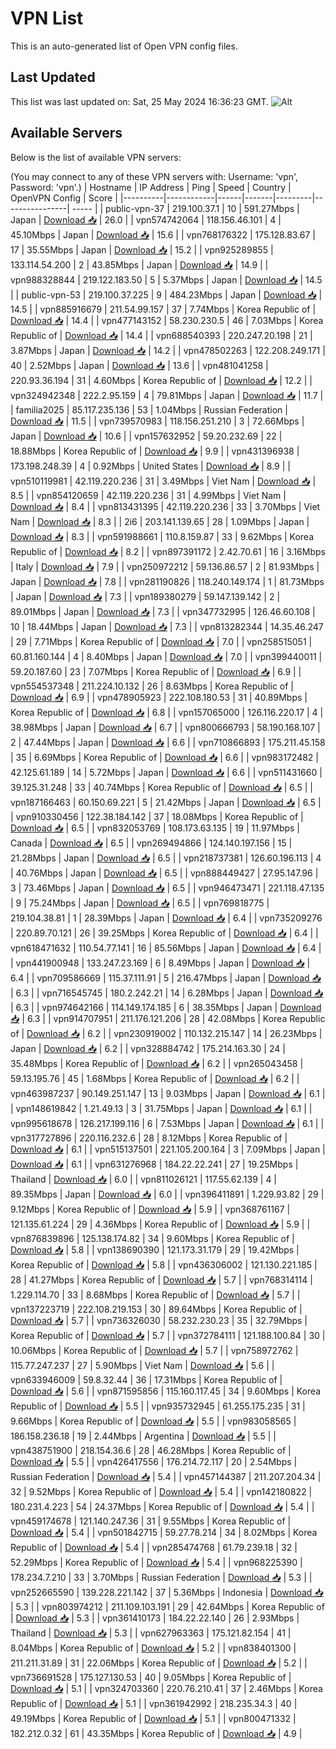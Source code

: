 # VPN List

This is an auto-generated list of Open VPN config files.

## Last Updated

This list was last updated on: Sat, 25 May 2024 16:36:23 GMT.
![Alt](https://repobeats.axiom.co/api/embed/186b98318ef1479477931607c1ad7d823f12451f.svg "Repobeats analytics image")

## Available Servers

Below is the list of available VPN servers:

(You may connect to any of these VPN servers with: Username: 'vpn', Password: 'vpn'.)
| Hostname | IP Address | Ping | Speed | Country | OpenVPN Config | Score |
|----------|------------|------|-------|---------|----------------| ----- |
| public-vpn-37 | 219.100.37.1 | 10 | 591.27Mbps | Japan | [Download 📥](./configs/server_0_JP.ovpn) | 26.0 |
| vpn574742064 | 118.156.46.101 | 4 | 45.10Mbps | Japan | [Download 📥](./configs/server_1_JP.ovpn) | 15.6 |
| vpn768176322 | 175.128.83.67 | 17 | 35.55Mbps | Japan | [Download 📥](./configs/server_2_JP.ovpn) | 15.2 |
| vpn925289855 | 133.114.54.200 | 2 | 43.85Mbps | Japan | [Download 📥](./configs/server_3_JP.ovpn) | 14.9 |
| vpn988328844 | 219.122.183.50 | 5 | 5.37Mbps | Japan | [Download 📥](./configs/server_4_JP.ovpn) | 14.5 |
| public-vpn-53 | 219.100.37.225 | 9 | 484.23Mbps | Japan | [Download 📥](./configs/server_5_JP.ovpn) | 14.5 |
| vpn885916679 | 211.54.99.157 | 37 | 7.74Mbps | Korea Republic of | [Download 📥](./configs/server_6_KR.ovpn) | 14.4 |
| vpn477143152 | 58.230.230.5 | 46 | 7.03Mbps | Korea Republic of | [Download 📥](./configs/server_7_KR.ovpn) | 14.4 |
| vpn688540393 | 220.247.20.198 | 21 | 3.87Mbps | Japan | [Download 📥](./configs/server_8_JP.ovpn) | 14.2 |
| vpn478502263 | 122.208.249.171 | 40 | 2.52Mbps | Japan | [Download 📥](./configs/server_9_JP.ovpn) | 13.6 |
| vpn481041258 | 220.93.36.194 | 31 | 4.60Mbps | Korea Republic of | [Download 📥](./configs/server_10_KR.ovpn) | 12.2 |
| vpn324942348 | 222.2.95.159 | 4 | 79.81Mbps | Japan | [Download 📥](./configs/server_11_JP.ovpn) | 11.7 |
| familia2025 | 85.117.235.136 | 53 | 1.04Mbps | Russian Federation | [Download 📥](./configs/server_12_RU.ovpn) | 11.5 |
| vpn739570983 | 118.156.251.210 | 3 | 72.66Mbps | Japan | [Download 📥](./configs/server_13_JP.ovpn) | 10.6 |
| vpn157632952 | 59.20.232.69 | 22 | 18.88Mbps | Korea Republic of | [Download 📥](./configs/server_14_KR.ovpn) | 9.9 |
| vpn431396938 | 173.198.248.39 | 4 | 0.92Mbps | United States | [Download 📥](./configs/server_15_US.ovpn) | 8.9 |
| vpn510119981 | 42.119.220.236 | 31 | 3.49Mbps | Viet Nam | [Download 📥](./configs/server_16_VN.ovpn) | 8.5 |
| vpn854120659 | 42.119.220.236 | 31 | 4.99Mbps | Viet Nam | [Download 📥](./configs/server_17_VN.ovpn) | 8.4 |
| vpn813431395 | 42.119.220.236 | 33 | 3.70Mbps | Viet Nam | [Download 📥](./configs/server_18_VN.ovpn) | 8.3 |
| 2i6 | 203.141.139.65 | 28 | 1.09Mbps | Japan | [Download 📥](./configs/server_19_JP.ovpn) | 8.3 |
| vpn591988661 | 110.8.159.87 | 33 | 9.62Mbps | Korea Republic of | [Download 📥](./configs/server_20_KR.ovpn) | 8.2 |
| vpn897391172 | 2.42.70.61 | 16 | 3.16Mbps | Italy | [Download 📥](./configs/server_21_IT.ovpn) | 7.9 |
| vpn250972212 | 59.136.86.57 | 2 | 81.93Mbps | Japan | [Download 📥](./configs/server_22_JP.ovpn) | 7.8 |
| vpn281190826 | 118.240.149.174 | 1 | 81.73Mbps | Japan | [Download 📥](./configs/server_23_JP.ovpn) | 7.3 |
| vpn189380279 | 59.147.139.142 | 2 | 89.01Mbps | Japan | [Download 📥](./configs/server_24_JP.ovpn) | 7.3 |
| vpn347732995 | 126.46.60.108 | 10 | 18.44Mbps | Japan | [Download 📥](./configs/server_25_JP.ovpn) | 7.3 |
| vpn813282344 | 14.35.46.247 | 29 | 7.71Mbps | Korea Republic of | [Download 📥](./configs/server_26_KR.ovpn) | 7.0 |
| vpn258515051 | 60.81.160.144 | 4 | 8.40Mbps | Japan | [Download 📥](./configs/server_27_JP.ovpn) | 7.0 |
| vpn399440011 | 59.20.187.60 | 23 | 7.07Mbps | Korea Republic of | [Download 📥](./configs/server_28_KR.ovpn) | 6.9 |
| vpn554537348 | 211.224.10.132 | 26 | 8.63Mbps | Korea Republic of | [Download 📥](./configs/server_29_KR.ovpn) | 6.9 |
| vpn478905923 | 222.108.180.53 | 31 | 40.89Mbps | Korea Republic of | [Download 📥](./configs/server_30_KR.ovpn) | 6.8 |
| vpn157065000 | 126.116.220.17 | 4 | 38.98Mbps | Japan | [Download 📥](./configs/server_31_JP.ovpn) | 6.7 |
| vpn800666793 | 58.190.168.107 | 2 | 47.44Mbps | Japan | [Download 📥](./configs/server_32_JP.ovpn) | 6.6 |
| vpn710866893 | 175.211.45.158 | 35 | 6.69Mbps | Korea Republic of | [Download 📥](./configs/server_33_KR.ovpn) | 6.6 |
| vpn983172482 | 42.125.61.189 | 14 | 5.72Mbps | Japan | [Download 📥](./configs/server_34_JP.ovpn) | 6.6 |
| vpn511431660 | 39.125.31.248 | 33 | 40.74Mbps | Korea Republic of | [Download 📥](./configs/server_35_KR.ovpn) | 6.5 |
| vpn187166463 | 60.150.69.221 | 5 | 21.42Mbps | Japan | [Download 📥](./configs/server_36_JP.ovpn) | 6.5 |
| vpn910330456 | 122.38.184.142 | 37 | 18.08Mbps | Korea Republic of | [Download 📥](./configs/server_37_KR.ovpn) | 6.5 |
| vpn832053769 | 108.173.63.135 | 19 | 11.97Mbps | Canada | [Download 📥](./configs/server_38_CA.ovpn) | 6.5 |
| vpn269494866 | 124.140.197.156 | 15 | 21.28Mbps | Japan | [Download 📥](./configs/server_39_JP.ovpn) | 6.5 |
| vpn218737381 | 126.60.196.113 | 4 | 40.76Mbps | Japan | [Download 📥](./configs/server_40_JP.ovpn) | 6.5 |
| vpn888449427 | 27.95.147.96 | 3 | 73.46Mbps | Japan | [Download 📥](./configs/server_41_JP.ovpn) | 6.5 |
| vpn946473471 | 221.118.47.135 | 9 | 75.24Mbps | Japan | [Download 📥](./configs/server_42_JP.ovpn) | 6.5 |
| vpn769818775 | 219.104.38.81 | 1 | 28.39Mbps | Japan | [Download 📥](./configs/server_43_JP.ovpn) | 6.4 |
| vpn735209276 | 220.89.70.121 | 26 | 39.25Mbps | Korea Republic of | [Download 📥](./configs/server_44_KR.ovpn) | 6.4 |
| vpn618471632 | 110.54.77.141 | 16 | 85.56Mbps | Japan | [Download 📥](./configs/server_45_JP.ovpn) | 6.4 |
| vpn441900948 | 133.247.23.169 | 6 | 8.49Mbps | Japan | [Download 📥](./configs/server_46_JP.ovpn) | 6.4 |
| vpn709586669 | 115.37.111.91 | 5 | 216.47Mbps | Japan | [Download 📥](./configs/server_47_JP.ovpn) | 6.3 |
| vpn716545745 | 180.2.242.21 | 14 | 6.28Mbps | Japan | [Download 📥](./configs/server_48_JP.ovpn) | 6.3 |
| vpn974642166 | 114.149.174.185 | 6 | 38.35Mbps | Japan | [Download 📥](./configs/server_49_JP.ovpn) | 6.3 |
| vpn914707951 | 211.176.121.206 | 28 | 42.08Mbps | Korea Republic of | [Download 📥](./configs/server_50_KR.ovpn) | 6.2 |
| vpn230919002 | 110.132.215.147 | 14 | 26.23Mbps | Japan | [Download 📥](./configs/server_51_JP.ovpn) | 6.2 |
| vpn328884742 | 175.214.163.30 | 24 | 35.48Mbps | Korea Republic of | [Download 📥](./configs/server_52_KR.ovpn) | 6.2 |
| vpn265043458 | 59.13.195.76 | 45 | 1.68Mbps | Korea Republic of | [Download 📥](./configs/server_53_KR.ovpn) | 6.2 |
| vpn463987237 | 90.149.251.147 | 13 | 9.03Mbps | Japan | [Download 📥](./configs/server_54_JP.ovpn) | 6.1 |
| vpn148619842 | 1.21.49.13 | 3 | 31.75Mbps | Japan | [Download 📥](./configs/server_55_JP.ovpn) | 6.1 |
| vpn995618678 | 126.217.199.116 | 6 | 7.53Mbps | Japan | [Download 📥](./configs/server_56_JP.ovpn) | 6.1 |
| vpn317727896 | 220.116.232.6 | 28 | 8.12Mbps | Korea Republic of | [Download 📥](./configs/server_57_KR.ovpn) | 6.1 |
| vpn515137501 | 221.105.200.164 | 3 | 7.09Mbps | Japan | [Download 📥](./configs/server_58_JP.ovpn) | 6.1 |
| vpn631276968 | 184.22.22.241 | 27 | 19.25Mbps | Thailand | [Download 📥](./configs/server_59_TH.ovpn) | 6.0 |
| vpn811026121 | 117.55.62.139 | 4 | 89.35Mbps | Japan | [Download 📥](./configs/server_60_JP.ovpn) | 6.0 |
| vpn396411891 | 1.229.93.82 | 29 | 9.12Mbps | Korea Republic of | [Download 📥](./configs/server_61_KR.ovpn) | 5.9 |
| vpn368761167 | 121.135.61.224 | 29 | 4.36Mbps | Korea Republic of | [Download 📥](./configs/server_62_KR.ovpn) | 5.9 |
| vpn876839896 | 125.138.174.82 | 34 | 9.60Mbps | Korea Republic of | [Download 📥](./configs/server_63_KR.ovpn) | 5.8 |
| vpn138690390 | 121.173.31.179 | 29 | 19.42Mbps | Korea Republic of | [Download 📥](./configs/server_64_KR.ovpn) | 5.8 |
| vpn436306002 | 121.130.221.185 | 28 | 41.27Mbps | Korea Republic of | [Download 📥](./configs/server_65_KR.ovpn) | 5.7 |
| vpn768314114 | 1.229.114.70 | 33 | 8.68Mbps | Korea Republic of | [Download 📥](./configs/server_66_KR.ovpn) | 5.7 |
| vpn137223719 | 222.108.219.153 | 30 | 89.64Mbps | Korea Republic of | [Download 📥](./configs/server_67_KR.ovpn) | 5.7 |
| vpn736326030 | 58.232.230.23 | 35 | 32.79Mbps | Korea Republic of | [Download 📥](./configs/server_68_KR.ovpn) | 5.7 |
| vpn372784111 | 121.188.100.84 | 30 | 10.06Mbps | Korea Republic of | [Download 📥](./configs/server_69_KR.ovpn) | 5.7 |
| vpn758972762 | 115.77.247.237 | 27 | 5.90Mbps | Viet Nam | [Download 📥](./configs/server_70_VN.ovpn) | 5.6 |
| vpn633946009 | 59.8.32.44 | 36 | 17.31Mbps | Korea Republic of | [Download 📥](./configs/server_71_KR.ovpn) | 5.6 |
| vpn871595856 | 115.160.117.45 | 34 | 9.60Mbps | Korea Republic of | [Download 📥](./configs/server_72_KR.ovpn) | 5.5 |
| vpn935732945 | 61.255.175.235 | 31 | 9.66Mbps | Korea Republic of | [Download 📥](./configs/server_73_KR.ovpn) | 5.5 |
| vpn983058565 | 186.158.236.18 | 19 | 2.44Mbps | Argentina | [Download 📥](./configs/server_74_AR.ovpn) | 5.5 |
| vpn438751900 | 218.154.36.6 | 28 | 46.28Mbps | Korea Republic of | [Download 📥](./configs/server_75_KR.ovpn) | 5.5 |
| vpn426417556 | 176.214.72.117 | 20 | 2.54Mbps | Russian Federation | [Download 📥](./configs/server_76_RU.ovpn) | 5.4 |
| vpn457144387 | 211.207.204.34 | 32 | 9.52Mbps | Korea Republic of | [Download 📥](./configs/server_77_KR.ovpn) | 5.4 |
| vpn142180822 | 180.231.4.223 | 54 | 24.37Mbps | Korea Republic of | [Download 📥](./configs/server_78_KR.ovpn) | 5.4 |
| vpn459174678 | 121.140.247.36 | 31 | 9.55Mbps | Korea Republic of | [Download 📥](./configs/server_79_KR.ovpn) | 5.4 |
| vpn501842715 | 59.27.78.214 | 34 | 8.02Mbps | Korea Republic of | [Download 📥](./configs/server_80_KR.ovpn) | 5.4 |
| vpn285474768 | 61.79.239.18 | 32 | 52.29Mbps | Korea Republic of | [Download 📥](./configs/server_81_KR.ovpn) | 5.4 |
| vpn968225390 | 178.234.7.210 | 33 | 3.70Mbps | Russian Federation | [Download 📥](./configs/server_82_RU.ovpn) | 5.3 |
| vpn252665590 | 139.228.221.142 | 37 | 5.36Mbps | Indonesia | [Download 📥](./configs/server_83_ID.ovpn) | 5.3 |
| vpn803974212 | 211.109.103.191 | 29 | 42.64Mbps | Korea Republic of | [Download 📥](./configs/server_84_KR.ovpn) | 5.3 |
| vpn361410173 | 184.22.22.140 | 26 | 2.93Mbps | Thailand | [Download 📥](./configs/server_85_TH.ovpn) | 5.3 |
| vpn627963363 | 175.121.82.154 | 41 | 8.04Mbps | Korea Republic of | [Download 📥](./configs/server_86_KR.ovpn) | 5.2 |
| vpn838401300 | 211.211.31.89 | 31 | 22.06Mbps | Korea Republic of | [Download 📥](./configs/server_87_KR.ovpn) | 5.2 |
| vpn736691528 | 175.127.130.53 | 40 | 9.05Mbps | Korea Republic of | [Download 📥](./configs/server_88_KR.ovpn) | 5.1 |
| vpn324703360 | 220.76.210.41 | 37 | 2.46Mbps | Korea Republic of | [Download 📥](./configs/server_89_KR.ovpn) | 5.1 |
| vpn361942992 | 218.235.34.3 | 40 | 49.19Mbps | Korea Republic of | [Download 📥](./configs/server_90_KR.ovpn) | 5.1 |
| vpn800471332 | 182.212.0.32 | 61 | 43.35Mbps | Korea Republic of | [Download 📥](./configs/server_91_KR.ovpn) | 4.9 |
